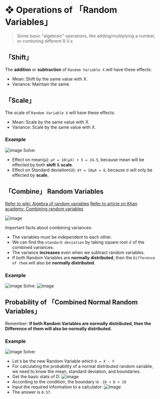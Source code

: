 #  ❖ Operations of 「Random Variables」

> Some basic "algebraic" operations, like adding/multiplying a number, or combining different R.V.s

## 「Shift」
The **addition** or **subtraction** of `Random Variable X` will have these effects:
- Mean: Shift by the same value with X.
- Variance: Maintain the same.

## 「Scale」
The scale of `Random Variable X` will have these effects:
- Mean: Scale by the same value with X.
- Variance: Scale by the same value with X.


### Example
![image](https://user-images.githubusercontent.com/14041622/44456750-fa703280-a633-11e8-8de5-6101b4929130.png)
Solve:
- Effect on mean(μ): `μY = 10(μX) + 5 = 24.5`, because mean will be effected by both **shift** & **scale**.
- Effect on Standard deviation(σ): `σY = 10μX = 8`, because σ will only be effected by **scale**.


## 「Combine」 Random Variables

[Refer to wiki: Algebra of random variables](https://www.wikiwand.com/en/Algebra_of_random_variables)
[Refer to article on Khan academy: Combining random variables](https://www.khanacademy.org/math/ap-statistics/random-variables-ap/modal/a/combining-random-variables-article)

![image](https://user-images.githubusercontent.com/14041622/44387928-6fbb0500-a559-11e8-9f82-fd8ac5f11411.png)

Important facts about combining variances:
- The variables must be independent to each other.
- We can find the `standard deviation` by taking square root √ of the combined variances.
- The variance **increases** even when we subtract random variables.
- If both Random Variables are **normally distributed**, then the `Difference of them` will also be **normally distributed**.



### Example
![image](https://user-images.githubusercontent.com/14041622/44457101-e8db5a80-a634-11e8-89ec-45ab9c16b9c3.png)
Solve:
![image](https://user-images.githubusercontent.com/14041622/44457462-d9a8dc80-a635-11e8-9b37-4797bb6837f0.png)



## Probability of 「Combined Normal Random Variables」

Remember:
**If both Random Variables are normally distributed, then the Difference of them will also be normally distributed.**

### Example
![image](https://user-images.githubusercontent.com/14041622/44507980-34e2d980-a6df-11e8-82d8-52136ab914e6.png)
Solve:
- Let `D` be the new Random Variable which `D = X - Y`
- For calculating the probability of a normal distributed random variable, we need to know the mean, standard deviation, and boundaries.
- Get the basic stats of D:
![image](https://user-images.githubusercontent.com/14041622/44508269-45e01a80-a6e0-11e8-8678-247f8f492054.png)
- According to the condition, the boundary is `-10 < D < 10`
- Input the required information to a calculator:
![image](https://user-images.githubusercontent.com/14041622/44508368-9bb4c280-a6e0-11e8-9a52-af76c693ed47.png)
- The answer is `0.57`.